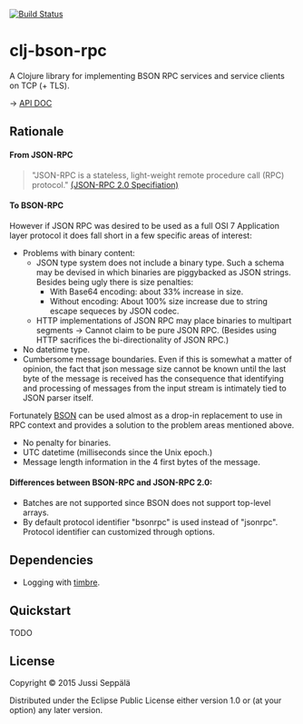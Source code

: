 [![Build Status](https://travis-ci.org/seprich/clj-bson-rpc.svg?branch=master)](https://travis-ci.org/seprich/clj-bson-rpc)

# clj-bson-rpc

A Clojure library for implementing BSON RPC services and service clients
on TCP (+ TLS).

-> [API DOC][4]


## Rationale

#### From JSON-RPC

> "JSON-RPC is a stateless, light-weight remote procedure call (RPC) protocol."
[(JSON-RPC 2.0 Specifiation)][1]

#### To BSON-RPC

However if JSON RPC was desired to be used as a full OSI 7 Application layer
protocol it does fall short in a few specific areas of interest:

* Problems with binary content:
  * JSON type system does not include a binary type. Such a schema may be
    devised in which binaries are piggybacked as JSON strings.
    Besides being ugly there is size penalties:
    * With Base64 encoding: about 33% increase in size.
    * Without encoding: About 100% size increase due to string escape sequeces
      by JSON codec.
  * HTTP implementations of JSON RPC may place binaries to multipart
    segments -> Cannot claim to be pure JSON RPC. (Besides using HTTP
      sacrifices the bi-directionality of JSON RPC.)
* No datetime type.
* Cumbersome message boundaries. Even if this is somewhat a matter of opinion,
  the fact that json message size cannot be known until the last byte of the
  message is received has the consequence that identifying and processing of
  messages from the input stream is intimately tied to JSON parser itself.

Fortunately [BSON][2] can be used almost as a drop-in replacement to use in RPC
context and provides a solution to the problem areas mentioned above.
* No penalty for binaries.
* UTC datetime (milliseconds since the Unix epoch.)
* Message length information in the 4 first bytes of the message.

#### Differences between BSON-RPC and JSON-RPC 2.0:
* Batches are not supported since BSON does not support top-level arrays.
* By default protocol identifier "bsonrpc" is used instead of "jsonrpc".
  Protocol identifier can customized through options.

## Dependencies

* Logging with [timbre][3].

## Quickstart

TODO

## License

Copyright © 2015 Jussi Seppälä

Distributed under the Eclipse Public License either version 1.0 or (at
your option) any later version.


[1]: http://www.jsonrpc.org/specification
[2]: http://bsonspec.org/spec.html
[3]: http://github.com/ptaoussanis/timbre
[4]: http://github.com/seprich/
